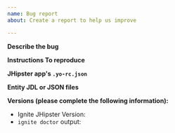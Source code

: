 ```yaml
---
name: Bug report
about: Create a report to help us improve

---
```


**Describe the bug**
<!-- Explain the bug, if an error is being thrown a stack trace helps -->

**Instructions To reproduce**
<!-- Please add steps to reproduce the error -->

**JHipster app's `.yo-rc.json`**
<!-- Please include your JHipster app's .yo-rc.json file to make reproducing the issue simple  -->

**Entity JDL or JSON files**
<!-- If your bug relates to entities, please include your JDL file or the entity JSON that will reproduce the issue  -->

**Versions (please complete the following information):**
 - Ignite JHipster Version: 
 - `ignite doctor` output:
